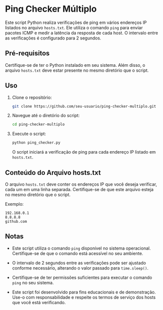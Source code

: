 # Ping Checker Múltiplo

Este script Python realiza verificações de ping em vários endereços IP listados no arquivo `hosts.txt`. Ele utiliza o comando `ping` para enviar pacotes ICMP e medir a latência da resposta de cada host. O intervalo entre as verificações é configurado para 2 segundos.

## Pré-requisitos

Certifique-se de ter o Python instalado em seu sistema. Além disso, o arquivo `hosts.txt` deve estar presente no mesmo diretório que o script.

## Uso

1. Clone o repositório:

   ```bash
   git clone https://github.com/seu-usuario/ping-checker-multiplo.git
   ```

2. Navegue até o diretório do script:

   ```bash
   cd ping-checker-multiplo
   ```

3. Execute o script:

   ```bash
   python ping_checker.py
   ```

   O script iniciará a verificação de ping para cada endereço IP listado em `hosts.txt`.

## Conteúdo do Arquivo hosts.txt

O arquivo `hosts.txt` deve conter os endereços IP que você deseja verificar, cada um em uma linha separada. Certifique-se de que este arquivo esteja no mesmo diretório que o script.

Exemplo:

```plaintext
192.168.0.1
8.8.8.8
github.com
```

## Notas

- Este script utiliza o comando `ping` disponível no sistema operacional. Certifique-se de que o comando está acessível no seu ambiente.

- O intervalo de 2 segundos entre as verificações pode ser ajustado conforme necessário, alterando o valor passado para `time.sleep()`.

- Certifique-se de ter permissões suficientes para executar o comando `ping` no seu sistema.

- Este script foi desenvolvido para fins educacionais e de demonstração. Use-o com responsabilidade e respeite os termos de serviço dos hosts que você está verificando.
